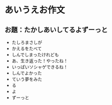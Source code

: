 # あいうえお作文
## お題：たかしあいしてるよずーっと
- たしろまさしが
- かえるをたべて
- しんでしまったけれども
- あ、生き返った！やったね！
- いっぱいソシャゲできるね！
- しんでよかった
- ていう夢をみた
- る
- よ
- ずーっと